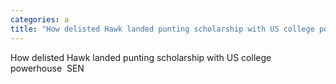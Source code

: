 ```yaml
---
categories: a
title: "How delisted Hawk landed punting scholarship with US college powerhouse  SEN"
---
```

How delisted Hawk landed punting scholarship with US college powerhouse&nbsp;&nbsp;SEN